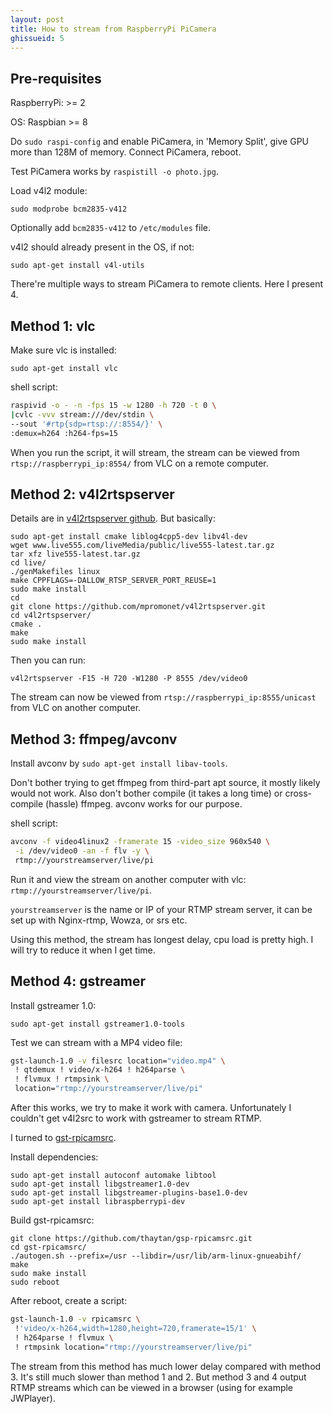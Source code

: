 ```yaml
---
layout: post
title: How to stream from RaspberryPi PiCamera
ghissueid: 5
---
```


## Pre-requisites

RaspberryPi: >= 2

OS: Raspbian >= 8

Do `sudo raspi-config` and enable PiCamera, in 'Memory Split', give GPU more than 128M of memory.  Connect PiCamera, reboot.

Test PiCamera works by `raspistill -o photo.jpg`.

Load v4l2 module:

    sudo modprobe bcm2835-v412

Optionally add `bcm2835-v412` to `/etc/modules` file.

v4l2 should already present in the OS, if not: 

    sudo apt-get install v4l-utils

There're multiple ways to stream PiCamera to remote clients. Here I present 4.

## Method 1: vlc

Make sure vlc is installed: 

    sudo apt-get install vlc

shell script:

```bash
raspivid -o - -n -fps 15 -w 1280 -h 720 -t 0 \
|cvlc -vvv stream:///dev/stdin \
--sout '#rtp{sdp=rtsp://:8554/}' \
:demux=h264 :h264-fps=15

```

When you run the script, it will stream, the stream can be viewed from `rtsp://raspberrypi_ip:8554/` from VLC on a remote computer.

## Method 2: v4l2rtspserver

Details are in [v4l2rtspserver github](https://github.com/mpromonet/v4l2rtspserver).  But basically:

    sudo apt-get install cmake liblog4cpp5-dev libv4l-dev
    wget www.live555.com/liveMedia/public/live555-latest.tar.gz
    tar xfz live555-latest.tar.gz
    cd live/
    ./genMakefiles linux
    make CPPFLAGS=-DALLOW_RTSP_SERVER_PORT_REUSE=1
    sudo make install
    cd
    git clone https://github.com/mpromonet/v4l2rtspserver.git
    cd v4l2rtspserver/
    cmake .
    make
    sudo make install

Then you can run:

    v4l2rtspserver -F15 -H 720 -W1280 -P 8555 /dev/video0

The stream can now be viewed from `rtsp://raspberrypi_ip:8555/unicast` from VLC on another computer.

## Method 3: ffmpeg/avconv

Install avconv by `sudo apt-get install libav-tools`.

Don't bother trying to get ffmpeg from third-part apt source, it mostly likely would not work.  Also don't bother compile (it takes a long time) or cross-compile (hassle) ffmpeg.  avconv works for our purpose.

shell script:

```bash
avconv -f video4linux2 -framerate 15 -video_size 960x540 \
 -i /dev/video0 -an -f flv -y \
 rtmp://yourstreamserver/live/pi
```

Run it and view the stream on another computer with vlc: `rtmp://yourstreamserver/live/pi`.

`yourstreamserver` is the name or IP of your RTMP stream server, it can be set up with Nginx-rtmp, Wowza, or srs etc.

Using this method, the stream has longest delay, cpu load is pretty high.  I will try to reduce it when I get time.

## Method 4: gstreamer

Install gstreamer 1.0:

    sudo apt-get install gstreamer1.0-tools

Test we can stream with a MP4 video file:

```bash
gst-launch-1.0 -v filesrc location="video.mp4" \
 ! qtdemux ! video/x-h264 ! h264parse \
 ! flvmux ! rtmpsink \
 location="rtmp://yourstreamserver/live/pi"
```
After this works, we try to make it work with camera.  Unfortunately I couldn't get v4l2src to work with gstreamer to stream RTMP.

I turned to [gst-rpicamsrc](https://github.com/thaytan/gst-rpicamsrc).

Install dependencies:

    sudo apt-get install autoconf automake libtool 
    sudo apt-get install libgstreamer1.0-dev
    sudo apt-get install libgstreamer-plugins-base1.0-dev 
    sudo apt-get install libraspberrypi-dev

Build gst-rpicamsrc:

    git clone https://github.com/thaytan/gsp-rpicamsrc.git
    cd gst-rpicamsrc/
    ./autogen.sh --prefix=/usr --libdir=/usr/lib/arm-linux-gnueabihf/
    make
    sudo make install
    sudo reboot

After reboot, create a script:

```bash
gst-launch-1.0 -v rpicamsrc \
 !'video/x-h264,width=1280,height=720,framerate=15/1' \
 ! h264parse ! flvmux \
 ! rtmpsink location="rtmp://yourstreamserver/live/pi"
```

The stream from this method has much lower delay compared with method 3.  It's still much slower than method 1 and 2.  But method 3 and 4 output RTMP streams which can be viewed in a browser (using for example JWPlayer).
